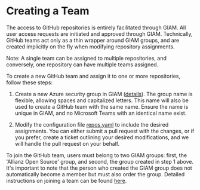 # Creating a Team

The access to GitHub repositories is entirely facilitated through GIAM. All user access requests are initiated and approved through GIAM. Technically, GitHub teams act only as a thin wrapper around GIAM groups, and are created implicitly on the fly when modifying repository assignments.

Note: A single team can be assigned to multiple repositories, and conversely, one repository can have multiple teams assigned. 

To create a new GitHub team and assign it to one or more repositories, follow these steps:

1. Create a new Azure security group in GIAM ([details](https://allianzms.sharepoint.com/:u:/r/teams/DE1214-6256295/SitePages/Create-Azure-Security-Group.aspx?csf=1&web=1&share=EfrPwMMX75xNsyVxYMxXFLgBapAXQHGFz9OpuVGTnT0YAw&e=QyKoaB)). The group name is flexible, allowing spaces and capitalized letters. This name will also be used to create a GitHub team with the same name. Ensure the name is unique in GIAM, and no Microsoft Teams with an identical name exist.

2. Modify the configuration file [repos.yaml](../config/repos.yaml) to include the desired assignments. You can either submit a pull request with the changes, or if you prefer, create a ticket outlining your desired modifications, and we will handle the pull request on your behalf.

To join the GitHub team, users must belong to two GIAM groups: first, the 'Allianz Open Source' group, and second, the group created in step 1 above. It's important to note that the person who created the GIAM group does not automatically become a member but must also order the group. Detailed instructions on joining a team can be found [here](joining_a_team.md).

